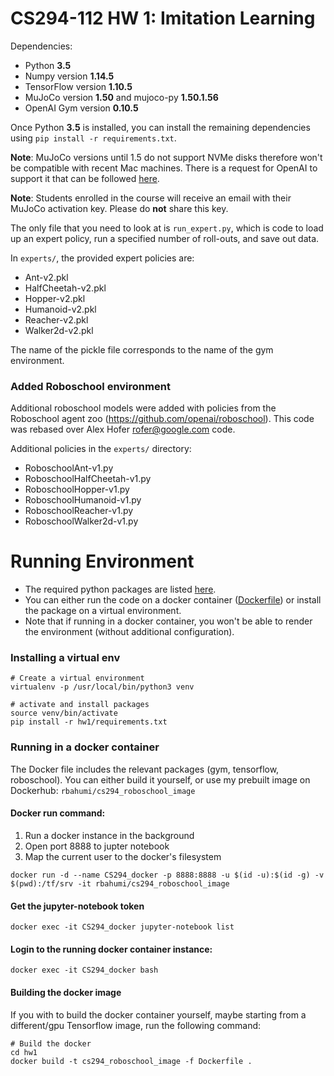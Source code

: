 # CS294-112 HW 1: Imitation Learning

Dependencies:
 * Python **3.5**
 * Numpy version **1.14.5**
 * TensorFlow version **1.10.5**
 * MuJoCo version **1.50** and mujoco-py **1.50.1.56**
 * OpenAI Gym version **0.10.5**

Once Python **3.5** is installed, you can install the remaining dependencies using `pip install -r requirements.txt`.

**Note**: MuJoCo versions until 1.5 do not support NVMe disks therefore won't be compatible with recent Mac machines.
There is a request for OpenAI to support it that can be followed [here](https://github.com/openai/gym/issues/638).

**Note**: Students enrolled in the course will receive an email with their MuJoCo activation key. Please do **not** share this key.

The only file that you need to look at is `run_expert.py`, which is code to load up an expert policy, run a specified number of roll-outs, and save out data.

In `experts/`, the provided expert policies are:
* Ant-v2.pkl
* HalfCheetah-v2.pkl
* Hopper-v2.pkl
* Humanoid-v2.pkl
* Reacher-v2.pkl
* Walker2d-v2.pkl

The name of the pickle file corresponds to the name of the gym environment.

### Added Roboschool environment
Additional roboschool models were added with policies from the Roboschool agent zoo (https://github.com/openai/roboschool).
This code was rebased over Alex Hofer <rofer@google.com> code.

Additional policies in the `experts/` directory:
* RoboschoolAnt-v1.py
* RoboschoolHalfCheetah-v1.py
* RoboschoolHopper-v1.py
* RoboschoolHumanoid-v1.py
* RoboschoolReacher-v1.py
* RoboschoolWalker2d-v1.py

# Running Environment
- The required python packages are listed [here](requirements.txt).
- You can either run the code on a docker container ([Dockerfile](../Dockerfile)) or install the package on a virtual environment.
- Note that if running in a docker container, you won't be able to render the environment (without additional configuration).
### Installing a virtual env
```
# Create a virtual environment
virtualenv -p /usr/local/bin/python3 venv

# activate and install packages
source venv/bin/activate
pip install -r hw1/requirements.txt
```

### Running in a docker container
The Docker file includes the relevant packages (gym, tensorflow, roboschool).
You can either build it yourself, or use my prebuilt image on Dockerhub: `rbahumi/cs294_roboschool_image`

#### Docker run command:
1. Run a docker instance in the background
2. Open port 8888 to jupter notebook
3. Map the current user to the docker's filesystem
```
docker run -d --name CS294_docker -p 8888:8888 -u $(id -u):$(id -g) -v $(pwd):/tf/srv -it rbahumi/cs294_roboschool_image
```
#### Get the jupyter-notebook token
```
docker exec -it CS294_docker jupyter-notebook list
```
#### Login to the running docker container instance:
```
docker exec -it CS294_docker bash
```

#### Building the docker image
If you with to build the docker container yourself, maybe starting from a different/gpu Tensorflow image, run the following command:
```
# Build the docker
cd hw1
docker build -t cs294_roboschool_image -f Dockerfile .
```